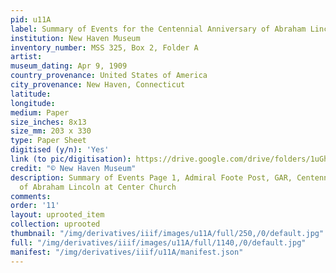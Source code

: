 ```yaml
---
pid: u11A
label: Summary of Events for the Centennial Anniversary of Abraham Lincoln
institution: New Haven Museum
inventory_number: MSS 325, Box 2, Folder A
artist:
museum_dating: Apr 9, 1909
country_provenance: United States of America
city_provenance: New Haven, Connecticut
latitude:
longitude:
medium: Paper
size_inches: 8x13
size_mm: 203 x 330
type: Paper Sheet
digitised (y/n): 'Yes'
link (to pic/digitisation): https://drive.google.com/drive/folders/1uGhdY3McV104ckyrTUO_WCwga9-PDAnq?usp=sharing
credit: "© New Haven Museum"
description: Summary of Events Page 1, Admiral Foote Post, GAR, Centennial Anniversary
  of Abraham Lincoln at Center Church
comments:
order: '11'
layout: uprooted_item
collection: uprooted
thumbnail: "/img/derivatives/iiif/images/u11A/full/250,/0/default.jpg"
full: "/img/derivatives/iiif/images/u11A/full/1140,/0/default.jpg"
manifest: "/img/derivatives/iiif/u11A/manifest.json"
---
```

